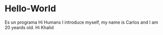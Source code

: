 # Hello-World
Es un programa 
Hi Humans
I introduce myself, my name is Carlos and I am 20 yeards old.
Hi Khalid
